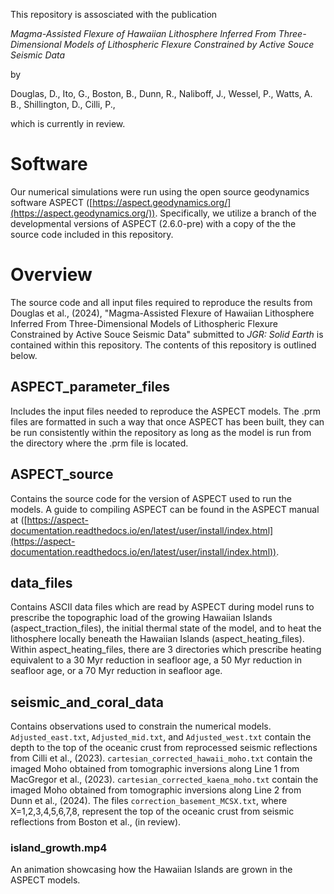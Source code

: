 This repository is assosciated with the publication

*Magma-Assisted Flexure of Hawaiian Lithosphere Inferred From Three-Dimensional Models of Lithospheric Flexure Constrained by Active Souce Seismic Data*

by

Douglas, D.,
Ito, G.,
Boston, B.,
Dunn, R.,
Naliboff, J.,
Wessel, P.,
Watts, A. B.,
Shillington, D.,
Cilli, P.,

which is currently in review.

# Software
Our numerical simulations were run using the open source geodynamics software ASPECT ([https://aspect.geodynamics.org/](https://aspect.geodynamics.org/)). Specifically, we utilize a branch of the developmental versions of ASPECT (2.6.0-pre) with a copy of the the source code included in this repository.

# Overview
The source code and all input files required to reproduce the results from Douglas et al., (2024), "Magma-Assisted Flexure of Hawaiian Lithosphere Inferred From Three-Dimensional Models of Lithospheric Flexure Constrained by Active Souce Seismic Data" submitted to *JGR: Solid Earth* is contained within this repository. The contents of this repository is outlined below.

## ASPECT_parameter_files
Includes the input files needed to reproduce the ASPECT models. The .prm files are formatted in such a way that once ASPECT has been built, they can be run consistently within the repository as long as the model is run from the directory where the .prm file is located.

## ASPECT_source
Contains the source code for the version of ASPECT used to run the models. A guide to compiling ASPECT can be found in the ASPECT manual at ([https://aspect-documentation.readthedocs.io/en/latest/user/install/index.html](https://aspect-documentation.readthedocs.io/en/latest/user/install/index.html)).

## data_files
Contains ASCII data files which are read by ASPECT during model runs to prescribe the topographic load of the growing Hawaiian Islands (aspect_traction_files), the initial thermal state of the model, and to heat the lithosphere locally beneath the Hawaiian Islands (aspect_heating_files). Within aspect_heating_files, there are 3 directories which prescribe heating equivalent to a 30 Myr reduction in seafloor age, a 50 Myr reduction in seafloor age, or a 70 Myr reduction in seafloor age.

## seismic_and_coral_data
Contains observations used to constrain the numerical models. `Adjusted_east.txt`,  `Adjusted_mid.txt`, and `Adjusted_west.txt` contain the depth to the top of the oceanic crust from reprocessed seismic reflections from Cilli et al., (2023). `cartesian_corrected_hawaii_moho.txt` contain the imaged Moho obtained from tomographic inversions along Line 1 from MacGregor et al., (2023). `cartesian_corrected_kaena_moho.txt` contain the imaged Moho obtained from tomographic inversions along Line 2 from Dunn et al., (2024). The files `correction_basement_MCSX.txt`, where X=1,2,3,4,5,6,7,8, represent the top of the oceanic crust from seismic reflections from Boston et al., (in review).

### island_growth.mp4
An animation showcasing how the Hawaiian Islands are grown in the ASPECT models.
